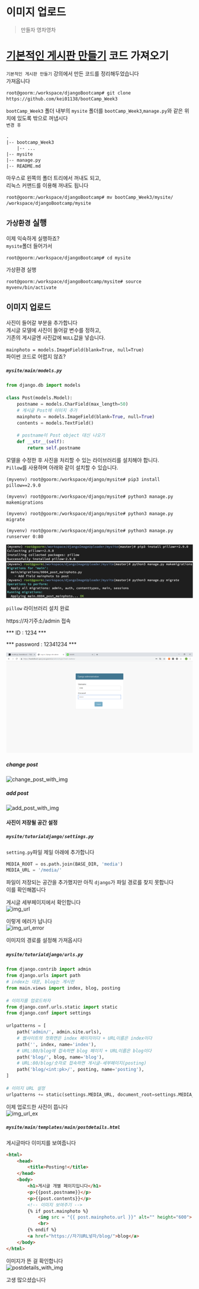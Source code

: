 # 이미지 업로드
> 만들자 영차영차

# [기본적인 게시판 만들기](https://github.com/haedal-with-knu/djangoBootcamp/blob/master/dashboard.md) 코드 가져오기

`기본적인 게시판 만들기` 강의에서 만든 코드를 정리해두었습니다  
가져옵니다  
```console
root@goorm:/workspace/djangoBootcamp# git clone https://github.com/kei01138/bootCamp_Week3
```

`bootCamp_Week3` 폴더 내부의 `mysite` 폴더를 `bootCamp_Week3`,`manage.py`와 같은 위치에 있도록 밖으로 꺼냅시다  
`변경 후`
```
.
|-- bootcamp_Week3
    |-- ...
|-- mysite
|-- manage.py
|-- README.md
```
마우스로 왼쪽의 폴더 트리에서 꺼내도 되고,  
리눅스 커맨드를 이용해 꺼내도 됩니다  
```console
root@goorm:/workspace/djangoBootcamp# mv bootCamp_Week3/mysite/ /workspace/djangoBootcamp/mysite
```


## `가상환경` 실행  

이제 익숙하게 실행하죠?  
`mysite`폴더 들어가서  
```console
root@goorm:/workspace/djangoBootcamp# cd mysite
```
가상환경 실행  
```console
root@goorm:/workspace/djangoBootcamp/mysite# source myvenv/bin/activate
```

## 이미지 업로드
사진이 들어갈 부분을 추가합니다  
게시글 모델에 사진이 들어갈 변수를 정하고,  
기존의 게시글엔 사진값에 `NULL`값을 넣습니다.  

`mainphoto = models.ImageField(blank=True, null=True)`  
파이썬 코드로 어렵지 않죠?

##### `mysite/main/models.py`
```python
from django.db import models

class Post(models.Model):
    postname = models.CharField(max_length=50)
    # 게시글 Post에 이미지 추가
    mainphoto = models.ImageField(blank=True, null=True)
    contents = models.TextField()
    
    # postname이 Post object 대신 나오기
    def __str__(self):
        return self.postname
```

모델을 수정한 후 사진을 처리할 수 있는 라이브러리를 설치해야 합니다.  
`Pillow`를 사용하며 아래와 같이 설치할 수 있습니다.  

```console
(myvenv) root@goorm:/workspace/django/mysite# pip3 install pillow==2.9.0
```
```console
(myvenv) root@goorm:/workspace/django/mysite# python3 manage.py makemigrations
```
```console
(myvenv) root@goorm:/workspace/django/mysite# python3 manage.py migrate
```
```console
(myvenv) root@goorm:/workspace/django/mysite# python3 manage.py runserver 0:80
```
![pillow_install](img/pip3Pillow.png)  
![img_migration](img/makemigration_migrate.png)  

`pillow` 라이브러리 설치 완료


https://자기주소/admin  접속


*** ID : 1234 ***

*** password : 12341234 ***

![pillow_install](img/admin.png)

##### change post
![change_post_with_img](https://github.com/kei01138/djangoProject/raw/master/img/change_post_with_img.png)
##### add post
![add_post_with_img](https://github.com/kei01138/djangoProject/raw/master/img/add_post_with_img.png)

#### 사진이 저장될 공간 설정
##### `mysite/tutorialdjango/settings.py`
`setting.py`파일 제일 아래에 추가합니다
```python
MEDIA_ROOT = os.path.join(BASE_DIR, 'media')
MEDIA_URL = '/media/'
```

파일이 저장되는 공간을 추가했지만 아직 `django`가 파일 경로를 찾지 못합니다  
이를 확인해봅니다

게시글 세부페이지에서 확인합니다  
![img_url](https://github.com/kei01138/djangoProject/raw/master/img/img_url.png)   

이렇게 에러가 납니다  
![img_url_error](https://github.com/kei01138/djangoProject/raw/master/img/img_url_error.png)  

이미지의 경로를 설정해 가져옵시다

##### `mysite/tutorialdjango/urls.py`

```python
from django.contrib import admin
from django.urls import path
# index는 대문, blog는 게시판
from main.views import index, blog, posting

# 이미지를 업로드하자
from django.conf.urls.static import static
from django.conf import settings

urlpatterns = [
    path('admin/', admin.site.urls),
    # 웹사이트의 첫화면은 index 페이지이다 + URL이름은 index이다
    path('', index, name='index'),
    # URL:80/blog에 접속하면 blog 페이지 + URL이름은 blog이다
    path('blog/', blog, name='blog'),
    # URL:80/blog/숫자로 접속하면 게시글-세부페이지(posting)
    path('blog/<int:pk>/', posting, name='posting'),
]

# 이미지 URL 설정
urlpatterns += static(settings.MEDIA_URL, document_root=settings.MEDIA_ROOT)
```

이제 업로드한 사진이 뜹니다  
![img_url_ex](https://github.com/kei01138/djangoProject/raw/master/img/img_url_ex.png)

##### `mysite/main/templates/main/postdetails.html`
게시글마다 이미지를 보여줍니다
```html
<html>
    <head>
        <title>Posting!</title>
    </head>
    <body>
        <h1>게시글 개별 페이지입니다</h1>
        <p>{{post.postname}}</p>
        <p>{{post.contents}}</p>
        <!-- 이미지 보여주기 -->
        {% if post.mainphoto %}
            <img src = "{{ post.mainphoto.url }}" alt="" height="600">
            <br>
        {% endif %}
        <a href="https://자기URL넣자/blog/">blog</a>
    </body>
</html>
```
이미지가 뜬 걸 확인합니다  
![postdetails_with_img](https://github.com/kei01138/djangoProject/raw/master/img/postdetails_with_img.png)   

고생 많으셨습니다

